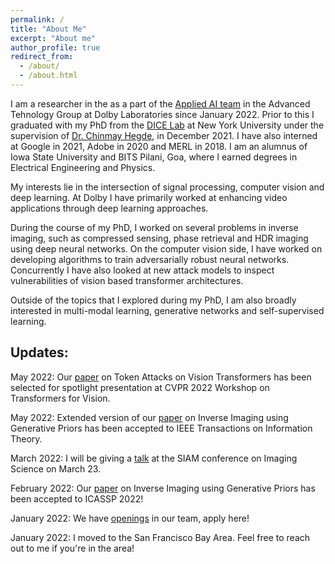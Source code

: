 ```yaml
---
permalink: /
title: "About Me"
excerpt: "About me"
author_profile: true
redirect_from: 
  - /about/
  - /about.html
---
```


<p>I am a researcher in the as a part of the <a target="_blank" href='https://dolby.io/audio-research/'>Applied AI team</a> in the Advanced Tehnology Group at Dolby Laboratories since January 2022. Prior to this I graduated with my PhD from the <a target="_blank" href='http://dice.ece.iastate.edu/'>DICE Lab</a> at New York University under the supervision of <a target="_blank" href='https://chinmayhegde.github.io/'>Dr. Chinmay Hegde</a>, in December 2021. I have also interned at Google in 2021, Adobe in 2020 and MERL in 2018. I am an alumnus of Iowa State University and BITS Pilani, Goa, where I earned degrees in Electrical Engineering and Physics.</p>

<p> My interests lie in the intersection of signal processing, computer vision and deep learning. At Dolby I have primarily worked at enhancing video applications through deep learning approaches.</p>
  
<p> During the course of my PhD, I worked on several problems in inverse imaging, such as compressed sensing, phase retrieval and HDR imaging using deep neural networks. On the computer vision side, I have worked on developing algorithms to train adversarially robust neural networks. Concurrently I have also looked at new attack models to inspect vulnerabilities of vision based transformer architectures. </p>

<p> Outside of the topics that I explored during my PhD, I am also broadly interested in multi-modal learning, generative networks and self-supervised learning. </p>

## Updates:
May 2022: Our [paper](https://arxiv.org/abs/2110.04337) on Token Attacks on Vision Transformers has been selected for spotlight presentation at CVPR 2022 Workshop on Transformers for Vision.

May 2022: Extended version of our [paper](https://arxiv.org/abs/2102.12643) on Inverse Imaging using Generative Priors has been accepted to IEEE Transactions on Information Theory.

March 2022: I will be giving a [talk](https://meetings.siam.org/sess/dsp_programsess.cfm?SESSIONCODE=73003) at the SIAM conference on Imaging Science on March 23.

February 2022: Our [paper](https://arxiv.org/abs/2102.12643) on Inverse Imaging using Generative Priors has been accepted to ICASSP 2022!

January 2022: We have [openings](https://careers.dolby.com/job/San-Francisco-Deep-Learning-Researcher-CA-94101/822236600/) in our team, apply here!

January 2022: I moved to the San Francisco Bay Area. Feel free to reach out to me if you're in the area!


